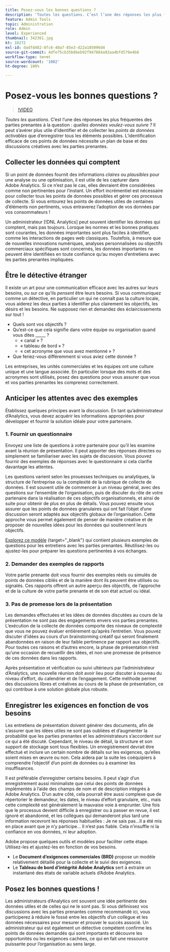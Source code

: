 ```yaml
---
title: Posez-vous les bonnes questions ?
description: 'Toutes les questions. C’est l’une des réponses les plus fréquentes des parties prenantes à la question : quelles données voulez-vous suivre ? Il peut s’avérer plus utile d’identifier et de collecter les points de données activables que d’enregistrer tous les éléments possibles. L’identification efficace de ces points de données nécessite un plan de base et des discussions créatives avec les parties prenantes.'
feature: Admin Tools
topic: Administration
role: Admin
level: Experienced
thumbnail: 342361.jpg
kt: 10272
exl-id: dadfd482-8fc6-40a7-85e3-d22a185096d4
source-git-commit: 4dfe75cb35b8beb92f947884a92aa4bfd579e4b8
workflow-type: tm+mt
source-wordcount: '1082'
ht-degree: 100%

---
```


# Posez-vous les bonnes questions ?

>[!VIDEO](https://video.tv.adobe.com/v/342361/?quality=12&learn=on)

_Toutes les questions_. C’est l’une des réponses les plus fréquentes des parties prenantes à la question : _quelles données voulez-vous suivre ?_ Il peut s’avérer plus utile d’identifier et de collecter les _points de données activables_ que d’enregistrer tous les éléments possibles. L’identification efficace de ces points de données nécessite un plan de base et des discussions créatives avec les parties prenantes.

## Collecter les données qui comptent

Si un point de données fournit des informations _claires_ ou _plausibles_ pour une analyse ou une optimisation, il est utile de les capturer dans Adobe Analytics. Si ce n’est pas le cas, elles devraient être considérées comme non pertinentes pour l’instant. Un effort incrémentiel est nécessaire pour collecter tous les points de données possibles et gérer ces processus de collecte. Si vous entourez les points de données utiles de centaines d’éléments non pertinents, vous entraverez l’adoption de vos données par vos consommateurs !

Un administrateur [!DNL Analytics] peut souvent identifier les données qui comptent, mais pas toujours. Lorsque les normes et les bonnes pratiques sont courantes, les données importantes sont plus faciles à identifier, comme les interactions de pages web classiques. Toutefois, à mesure que de nouvelles innovations numériques, analyses personnalisées ou objectifs commerciaux spécifiques sont concernés, les données importantes ne peuvent être identifiées en toute confiance qu’au moyen d’entretiens avec les parties prenantes impliquées.

## Être le détective étranger

Il existe un art pour une communication efficace avec les autres sur leurs besoins, ou sur ce qu’ils _pensent_ être leurs besoins. Si vous communiquez comme un détective, en particulier un qui ne connaît pas la culture locale, vous aiderez les deux parties à identifier plus clairement les objectifs, les désirs et les besoins. Ne supposez rien et demandez des éclaircissements sur tout !

* Quels sont vos objectifs ?
* Qu’est-ce que cela signifie dans votre équipe ou organisation quand vous dites _____ ?
   * « canal » ?
   * « tableau de bord » ?
   * « cet acronyme que vous avez mentionné » ?
* Que feriez-vous différemment si vous aviez cette donnée ?

Les entreprises, les unités commerciales et les équipes ont une culture unique et une langue associée. En particulier lorsque des mots et des acronymes sont utilisés, posez des questions pour vous assurer que vous et vos parties prenantes les comprenez correctement.

## Anticiper les attentes avec des exemples

Établissez quelques principes avant la discussion. En tant qu’administrateur d’Analytics, vous devez acquérir les informations appropriées pour développer et fournir la solution idéale pour votre partenaire.

### 1. Fournir un questionnaire

Envoyez une liste de questions à votre partenaire pour qu’il les examine avant la réunion de présentation. Il peut apporter des réponses directes ou simplement se familiariser avec les sujets de discussion. Vous pouvez fournir des exemples de réponses avec le questionnaire si cela clarifie davantage les attentes.

Les questions varient selon les prouesses techniques ou analytiques, la structure de l’entreprise ou la complexité de la rubrique de collecte de données. Il est souvent utile de commencer à un niveau général, avec des questions sur l’ensemble de l’organisation, puis de discuter du rôle de votre partenaire dans la réalisation de ces objectifs organisationnels, et ainsi de suite pour obtenir de plus en plus de détails. Vous pouvez ensuite vous assurer que les points de données granulaires qui ont fait l’objet d’une discussion seront adaptés aux objectifs globaux de l’organisation. Cette approche vous permet également de penser de manière créative et de proposer de nouvelles idées pour les données qui soutiennent leurs objectifs.

[Explorez ce modèle](assets/stakeholder-questionnaire.pdf) {target=&quot;_blank&quot;} qui contient plusieurs exemples de questions pour les entretiens avec les parties prenantes. Réutilisez-les ou ajustez-les pour préparer les questions pertinentes à vos échanges.

### 2. Demander des exemples de rapports

Votre partie prenante doit vous fournir des exemples réels ou simulés de points de données ciblés et de la manière dont ils peuvent être utilisés ou signalés. Ces rapports offrent un autre aperçu des objectifs, de l’approche et de la culture de votre partie prenante et de son état actuel ou idéal.

### 3. Pas de promesse lors de la présentation

Les demandes effectuées et les idées de données discutées au cours de la présentation ne sont pas des engagements envers vos parties prenantes. L’exécution de la collecte de données comporte des niveaux de complexité que vous ne pouvez évaluer entièrement qu’après l’entretien. Vous pouvez discuter d’idées au cours d’un brainstorming créatif qui seront finalement abandonnées en raison de leur faible pertinence par rapport aux objectifs. Pour toutes ces raisons et d’autres encore, la phase de présentation n’est qu’une occasion de recueillir des idées, et non une promesse de présence de ces données dans les rapports.

Après présentation et vérification ou suivi ultérieurs par l’administrateur d’Analytics, une nouvelle réunion doit avoir lieu pour discuter à nouveau du niveau d’effort, du calendrier et de l’engagement. Cette méthode permet des discussions libres et créatives au cours de la phase de présentation, ce qui contribue à une solution globale plus robuste.

## Enregistrer les exigences en fonction de vos besoins

Les entretiens de présentation doivent générer des documents, afin de s’assurer que les idées utiles ne sont pas oubliées et d’augmenter la probabilité que les parties prenantes et les administrateurs s’accordent sur ce qui a été discuté. Cependant, le niveau de détail, la structure et son support de stockage sont tous flexibles. Un enregistrement devrait être effectué et inclure un certain nombre de détails sur les exigences, qu’elles soient mises en œuvre ou non. Cela aidera par la suite les coéquipiers à comprendre l’objectif d’un point de données ou à examiner les insuffisances.

Il est préférable d’enregistrer certains besoins. Il peut s’agir d’un enregistrement aussi minimaliste que celui des points de données implémentés à l’aide des champs de nom et de description intégrés à Adobe Analytics. D’un autre côté, cela pourrait être aussi complexe que de répertorier le demandeur, les dates, le niveau d’effort granulaire, etc., mais cette complexité est généralement la mauvaise voie à emprunter. Une fois que le processus devient difficile à enregistrer ou à passer en revue, il est ignoré et abandonné, et les collègues qui demanderont plus tard une information recevront les réponses habituelles : Je ne sais pas...Il a été mis en place avant que je n’y participe... Il n’est pas fiable. Cela n’insuffle ni la confiance en vos données, ni leur adoption.

Adobe propose quelques outils et modèles pour faciliter cette étape. Utilisez-les et ajustez-les en fonction de vos besoins.

* Le **Document d’exigences commerciales (BRD)** propose un modèle relativement détaillé pour la collecte et le suivi des exigences.
* Le **Tableau de bord d’intégrité Adobe Analytics** sert à extraire un instantané des états de variable actuels d’Adobe Analytics.

## Posez les bonnes questions !

Les administrateurs d’Analytics ont souvent une idée pertinente des données utiles et de celles qui ne le sont pas. Si vous définissez vos discussions avec les parties prenantes comme recommandé ici, vous participerez à réduire le fossé entre les objectifs d’un collègue et les données nécessaires pour mesurer et prouver le succès associé. Un administrateur qui est également un détective compétent confirme les points de données demandés qui sont importants et découvre les opportunités ou les exigences cachées, ce qui en fait une ressource puissante pour l’organisation au sens large.
